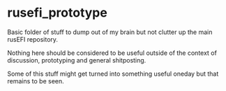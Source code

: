 # rusefi_prototype

Basic folder of stuff to dump out of my brain but not clutter up the main rusEFI repository. 

Nothing here should be considered to be useful outside of the context of discussion, prototyping and general shitposting. 

Some of this stuff might get turned into something useful oneday but that remains to be seen. 
